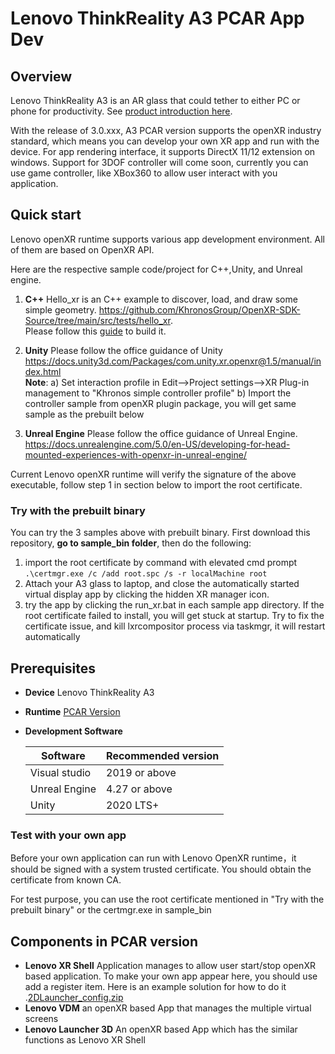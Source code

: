 # Lenovo ThinkReality A3 PCAR App Dev

## Overview

Lenovo ThinkReality A3 is an AR glass that could tether to either PC or phone for productivity. 
See [product introduction here](https://www.lenovo.com/us/en/thinkrealitya3). 

With the release of 3.0.xxx, A3 PCAR version supports the openXR industry standard, 
which means you can develop your own XR app and run with the device. 
For app rendering interface, it supports DirectX 11/12 extension on windows. 
Support for 3DOF controller will come soon, currently you can use game controller, like XBox360 to allow user 
interact with you application.

## Quick start 
Lenovo openXR runtime supports various app development environment. All of them are based on OpenXR API.

Here are the respective sample code/project for C++,Unity, and Unreal engine.
1. **C++** Hello_xr is an C++ example to discover, load, and draw some simple geometry. https://github.com/KhronosGroup/OpenXR-SDK-Source/tree/main/src/tests/hello_xr.  
Please follow this [guide](https://github.com/KhronosGroup/OpenXR-SDK-Source/blob/main/BUILDING.md) to build it.
2. **Unity** Please follow the office guidance of Unity https://docs.unity3d.com/Packages/com.unity.xr.openxr@1.5/manual/index.html
  <br>**Note**:
    a) Set interaction profile in Edit-->Project settings-->XR Plug-in management to "Khronos simple 
  controller profile" 
    b) Import the controller sample from openXR plugin package, you will get same sample as the prebuilt below
 
3. **Unreal Engine** Please follow the office guidance of Unreal Engine. https://docs.unrealengine.com/5.0/en-US/developing-for-head-mounted-experiences-with-openxr-in-unreal-engine/

Current Lenovo openXR runtime will verify the signature of the above executable, follow step 1 
in section below to import the root certificate.

### Try with the prebuilt binary ###
You can try the 3 samples above with prebuilt binary. First download this repository, **go to sample_bin folder**, then do the following:
1. import the root certificate by command with elevated cmd prompt
    `.\certmgr.exe /c /add root.spc /s -r localMachine root`  
2. Attach your A3 glass to laptop, and close the automatically started virtual display app by 
clicking the hidden XR manager icon.
3. try the app by clicking the run_xr.bat in each sample app directory. If the root certificate 
failed to install, you will get stuck at startup. Try to fix the certificate issue, and kill 
lxrcompositor process via taskmgr, it will restart automatically


## Prerequisites
- **Device**    Lenovo ThinkReality A3
- **Runtime**   [PCAR Version](https://support.lenovo.com/us/en/downloads/vdm)
- **Development Software** 

   | Software     | Recommended version |
	|--------------|---------------------|
	| Visual studio |   2019 or above    |
	| Unreal Engine |  4.27 or above     |
	| Unity         |  2020 LTS+         |

### Test with your own app ### 
Before your own application can run with Lenovo OpenXR runtime，it should be signed with a system 
 trusted certificate. You should obtain the certificate from known CA. 

For test purpose, you can use the root certificate mentioned in "Try with the prebuilt binary"
or the certmgr.exe in sample_bin

## Components in PCAR version
- **Lenovo XR Shell** Application manages to allow user start/stop openXR based application. To make your own app appear here, you should use add a register item. Here is an example solution for how to do it  .[2DLauncher_config.zip](./2DLauncher_Config.zip)
- **Lenovo VDM** an openXR based App that manages the multiple virtual screens
- **Lenovo Launcher 3D** An openXR based App which has the similar functions as Lenovo XR Shell




 
